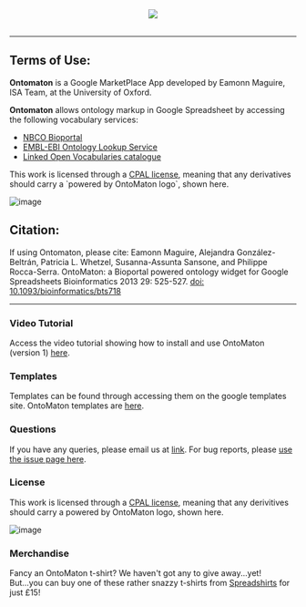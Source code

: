 <div align="center">
<img src="https://isa-tools.org/OntoMaton/figures/ontomaton.png" align="center"/>
</div>

<br/>

----

## Terms of Use:

<p><b>Ontomaton</b> is a Google MarketPlace App developed by Eamonn Maguire, ISA Team, at the University of Oxford.</p>
<p><b>Ontomaton</b> allows ontology markup in Google Spreadsheet by accessing the following vocabulary services:</p>
<ul>
<li><a href="http://data.bioontology.org/documentation" rel="nofollow">NBCO Bioportal</a></li>
<li><a href="https://www.ebi.ac.uk/ols/docs/api" rel="nofollow">EMBL-EBI Ontology Lookup Service</a></li>
<li><a href="https://lov.linkeddata.es/dataset/lov/api" rel="nofollow">Linked Open Vocabularies catalogue</a></li>
</ul>


<p>This work is licensed through a <a href="http://isatab.sf.net/licenses/OntoMaton-license.html" rel="nofollow">CPAL license</a>, meaning that any derivatives should carry a `powered by OntoMaton logo`, shown here.</p>
<p><img src="https://camo.githubusercontent.com/1a972d4b6bfd5c19d3259c985aed6ff9fa3dfaa5/687474703a2f2f6973617461622e73662e6e65742f6173736574732f696d672f746f6f6c732f6f6e746f6d61746f6e2d706172742d6f662d697361746f6f6c732e706e67" alt="image" data-canonical-src="http://isatab.sf.net/assets/img/tools/ontomaton-part-of-isatools.png"></p>


## Citation:

<p>If using Ontomaton, please cite:
Eamonn Maguire, Alejandra González-Beltrán, Patricia L. Whetzel, Susanna-Assunta Sansone, and Philippe Rocca-Serra. OntoMaton: a Bioportal powered ontology widget for Google Spreadsheets
Bioinformatics 2013 29: 525-527. <a href="https://doi.org/10.1093/bioinformatics/bts718" rel="nofollow">doi: 10.1093/bioinformatics/bts718</a></p>


----

 
### Video Tutorial

Access the video tutorial showing how to install and use OntoMaton (version 1) [here](http://www.youtube.com/watch?v=Qs0nxGBfQac&feature=player_embedded).
 
### Templates

Templates can be found through accessing them on the google templates site. OntoMaton templates are [here](https://drive.google.com/templates?type=spreadsheets&q=ontomaton).

### Questions

If you have any queries, please email us at [link](mailto:isatools@googlegroups.com). For bug reports, please [use the issue page here](https://github.com/ISA-tools/OntoMaton/issues).

### License

This work is licensed through a [CPAL license](http://isatab.sf.net/licenses/OntoMaton-license.html), meaning that any derivitives should carry a powered by OntoMaton logo, shown here.

![image](http://isatab.sf.net/assets/img/tools/ontomaton-part-of-isatools.png)

### Merchandise

Fancy an OntoMaton t-shirt? We haven't got any to give away...yet! But...you can buy one of these rather snazzy t-shirts from [Spreadshirts](http://antarctic-design.spreadshirt.co.uk/men-s-classic-t-shirt-A22910590/customize/color/2) for just £15!


